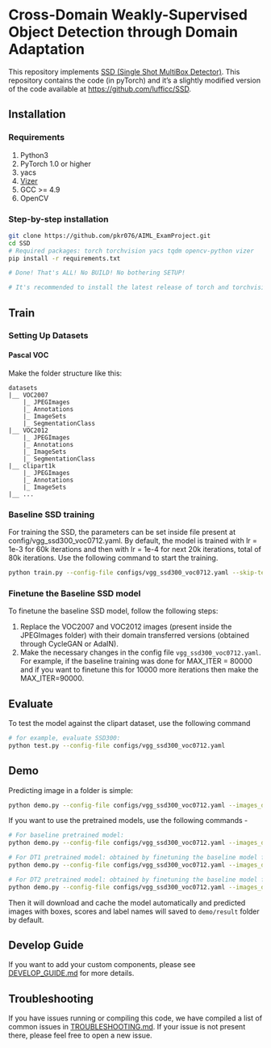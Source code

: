 # Cross-Domain Weakly-Supervised Object Detection through Domain Adaptation


This repository implements [SSD (Single Shot MultiBox Detector)](https://arxiv.org/abs/1512.02325). This repository contains the code (in pyTorch) and it’s a slightly modified version of the code available at https://github.com/lufficc/SSD.

## Installation
### Requirements

1. Python3
1. PyTorch 1.0 or higher
1. yacs
1. [Vizer](https://github.com/lufficc/Vizer)
1. GCC >= 4.9
1. OpenCV


### Step-by-step installation

```bash
git clone https://github.com/pkr076/AIML_ExamProject.git
cd SSD
# Required packages: torch torchvision yacs tqdm opencv-python vizer
pip install -r requirements.txt

# Done! That's ALL! No BUILD! No bothering SETUP!

# It's recommended to install the latest release of torch and torchvision.
```


## Train

### Setting Up Datasets
#### Pascal VOC

Make the folder structure like this:
```
datasets
|__ VOC2007
    |_ JPEGImages
    |_ Annotations
    |_ ImageSets
    |_ SegmentationClass
|__ VOC2012
    |_ JPEGImages
    |_ Annotations
    |_ ImageSets
    |_ SegmentationClass
|__ clipart1k
    |_ JPEGImages
    |_ Annotations
    |_ ImageSets
|__ ...
```




### Baseline SSD training

For training the SSD, the parameters can be set inside file present at config/vgg_ssd300_voc0712.yaml. By default, the model is trained with lr = 1e-3 for 60k iterations and then with lr = 1e-4 for next 20k iterations, total of 80k iterations. Use the following command to start the training.
```bash
python train.py --config-file configs/vgg_ssd300_voc0712.yaml --skip-test --eval_step -1
```
### Finetune the Baseline SSD model
To finetune the baseline SSD model, follow the following steps:

1) Replace the VOC2007 and VOC2012 images (present inside the JPEGImages folder) with their domain transferred versions (obtained through CycleGAN or AdaIN).
2) Make the necessary changes in the config file `vgg_ssd300_voc0712.yaml`. For example, if the baseline training was done for MAX_ITER = 80000 and if you want to finetune this for 10000 more iterations then make the MAX_ITER=90000.


## Evaluate

To test the model against the clipart dataset, use the following command

```bash
# for example, evaluate SSD300:
python test.py --config-file configs/vgg_ssd300_voc0712.yaml
```



## Demo

Predicting image in a folder is simple: 
```bash
python demo.py --config-file configs/vgg_ssd300_voc0712.yaml --images_dir demo --ckpt ./path/of/your/model_final.pth
```
If you want to use the pretrained models, use the following commands -
```bash
# For baseline pretrained model:
python demo.py --config-file configs/vgg_ssd300_voc0712.yaml --images_dir demo --ckpt https://github.com/pkr076/AIML_ExamProject/releases/download/v0.1/model_final_bl.pth
```
```bash
# For DT1 pretrained model: obtained by finetuning the baseline model for 10k iterations with domain transferred images obtained through CycleGAN
python demo.py --config-file configs/vgg_ssd300_voc0712.yaml --images_dir demo --ckpt https://github.com/pkr076/AIML_ExamProject/releases/download/v0.2/model_final_DT1.pth
```
```bash
# For DT2 pretrained model: obtained by finetuning the baseline model for 10k iterations with domain transferred images obtained through AdaIN
python demo.py --config-file configs/vgg_ssd300_voc0712.yaml --images_dir demo --ckpt https://github.com/pkr076/AIML_ExamProject/releases/download/v0.3/model_final.pth
```

Then it will download and cache the model automatically and predicted images with boxes, scores and label names will saved to `demo/result` folder by default.




## Develop Guide

If you want to add your custom components, please see [DEVELOP_GUIDE.md](DEVELOP_GUIDE.md) for more details.


## Troubleshooting
If you have issues running or compiling this code, we have compiled a list of common issues in [TROUBLESHOOTING.md](TROUBLESHOOTING.md). If your issue is not present there, please feel free to open a new issue.
